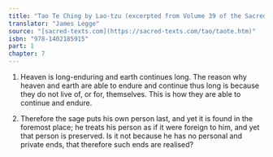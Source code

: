 ```yaml
---
title: "Tao Te Ching by Lao-tzu (excerpted from Volume 39 of the Sacred Books of the East.)"
translator: "James Legge"
source: "[sacred-texts.com](https://sacred-texts.com/tao/taote.htm)"
isbn: "978-1402185915"
part: 1
chapter: 7
---
```

1. Heaven is long-enduring and earth continues long. The reason why
heaven and earth are able to endure and continue thus long is because
they do not live of, or for, themselves. This is how they are able
to continue and endure. 

2. Therefore the sage puts his own person last, and yet it is found
in the foremost place; he treats his person as if it were foreign
to him, and yet that person is preserved. Is it not because he has
no personal and private ends, that therefore such ends are realised?